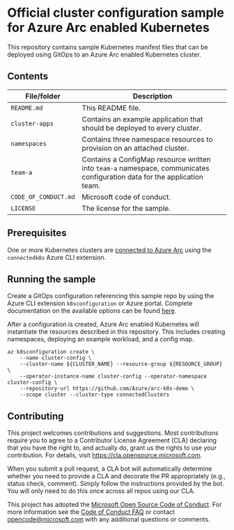 # Official cluster configuration sample for Azure Arc enabled Kubernetes

This repository contains sample Kubernetes manifest files that can be deployed using GitOps to an Azure Arc enabled Kubernetes cluster.

## Contents

| File/folder       | Description                                |
|-------------------|--------------------------------------------|
| `README.md`       | This README file. |
| `cluster-apps`    | Contains an example application that should be deployed to every cluster. |
| `namespaces`    | Contains three namespace resources to provision on an attached cluster. |
| `team-a`    | Contains a ConfigMap resource written into `team-a` namespace, communicates configuration data for the application team. |
| `CODE_OF_CONDUCT.md` | Microsoft code of conduct. |
| `LICENSE`         | The license for the sample. |

## Prerequisites

One or more Kubernetes clusters are [connected to Azure Arc](https://docs.microsoft.com/en-in/azure/azure-arc/kubernetes/connect-cluster) using the `connectedk8s` Azure CLI extension.

## Running the sample

Create a GitOps configuration referencing this sample repo by using the Azure CLI extension `k8sconfiguration` or Azure portal. Complete documentation on the available options can be found [here](https://docs.microsoft.com/en-in/azure/azure-arc/kubernetes/use-gitops-connected-cluster).

After a configuration is created, Azure Arc enabled Kubernetes will instantiate the resources described in this repository. This includes creating namespaces, deploying an example workload, and a config map.

```console
az k8sconfiguration create \
    --name cluster-config \
    --cluster-name ${CLUSTER_NAME} --resource-group ${RESOURCE_GROUP} \
    --operator-instance-name cluster-config --operator-namespace cluster-config \
    --repository-url https://github.com/Azure/arc-k8s-demo \
    --scope cluster --cluster-type connectedClusters
```

## Contributing

This project welcomes contributions and suggestions.  Most contributions require you to agree to a
Contributor License Agreement (CLA) declaring that you have the right to, and actually do, grant us
the rights to use your contribution. For details, visit https://cla.opensource.microsoft.com.

When you submit a pull request, a CLA bot will automatically determine whether you need to provide
a CLA and decorate the PR appropriately (e.g., status check, comment). Simply follow the instructions
provided by the bot. You will only need to do this once across all repos using our CLA.

This project has adopted the [Microsoft Open Source Code of Conduct](https://opensource.microsoft.com/codeofconduct/).
For more information see the [Code of Conduct FAQ](https://opensource.microsoft.com/codeofconduct/faq/) or
contact [opencode@microsoft.com](mailto:opencode@microsoft.com) with any additional questions or comments.

